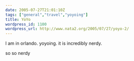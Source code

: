 ```yaml
---
date: 2005-07-27T21:01:10Z
tags: ["general","travel","yoyoing"]
title: YoYo
wordpress_id: 1100
wordpress_url: http://www.nata2.org/2005/07/27/yoyo-2/
---
```


I am in orlando. yoyoing. it is incredibly nerdy. 

so so nerdy

